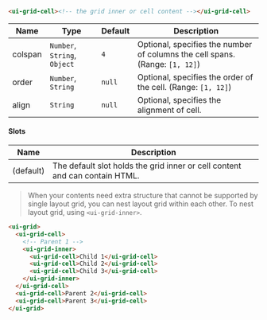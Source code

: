```html
<ui-grid-cell><!-- the grid inner or cell content --></ui-grid-cell>
```

| Name    | Type                         | Default | Description                                                                  |
| ------- | ---------------------------- | ------- | ---------------------------------------------------------------------------- |
| colspan | `Number`, `String`, `Object` | `4`     | Optional, specifies the number of columns the cell spans. (Range: `[1, 12]`) |
| order   | `Number`, `String`           | `null`  | Optional, specifies the order of the cell. (Range: `[1, 12]`)                |
| align   | `String`                     | `null`  | Optional, specifies the alignment of cell.                                   |

#### Slots

| Name      | Description                                                                 |
| --------- | --------------------------------------------------------------------------- |
| (default) | The default slot holds the grid inner or cell content and can contain HTML. |

> When your contents need extra structure that cannot be supported by single layout grid, you can nest layout grid within each other. To nest layout grid, using `<ui-grid-inner>`.

```html
<ui-grid>
  <ui-grid-cell>
    <!-- Parent 1 -->
    <ui-grid-inner>
      <ui-grid-cell>Child 1</ui-grid-cell>
      <ui-grid-cell>Child 2</ui-grid-cell>
      <ui-grid-cell>Child 3</ui-grid-cell>
    </ui-grid-inner>
  </ui-grid-cell>
  <ui-grid-cell>Parent 2</ui-grid-cell>
  <ui-grid-cell>Parent 3</ui-grid-cell>
</ui-grid>
```
